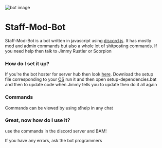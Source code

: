 ![bot image](https://cdn.discordapp.com/attachments/269880942678638604/285425914613858306/eJwFwVEOgyAMANC7cABqi9TpbQgSNFNKaM0-lt19733dMy63ucOs6wawn5pl7F5NRqrFV5F6ldRP9VluSGYpH3dppkAc55lfHEKcmBEDAi0TLbjSSoQRAyHD095NPs33.png)

# Staff-Mod-Bot

Staff-Mod-Bot is a bot written in javascript using [discord.js](https://github.com/hydrabolt/discord.js "discord.js library"). It has mostly mod and admin commands but also a whole lot of shitposting commands. If you need help then talk to Jimmy Rustler or Scorpion

### How do I set it up?

If you're the bot hoster for server hub then look [here](https://github.com/Server-Hub-Discord/development-rep/releases/tag/v1.0). Download the setup file corresponding to your [OS](https://en.wikipedia.org/wiki/Operating_system#Examples_of_operating_systems) run it and then open setup-dependencies.bat and then to update code when Jimmy tells you to update then do it all again

### Commands

Commands can be viewed by using s!help in any chat

### Great, now how do I use it?
use the commands in the discord server and BAM!

If you have any errors, ask the bot programmers
